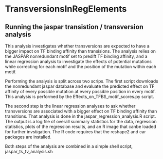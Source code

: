 # TransversionsInRegElements

## Running the jaspar transistion / transversion analysis

This analysis investigates whether transversions are expected to have a bigger impact on 
TF binding affinity than transisions. The analysis relies on the JASPAR nonredundant motif set
to predift TF binding affinity, and a linear regression analysis to investigate the effects
of potential mutations while correcting for each motif and the position of the mutation
within each motif.

Performing the analysis is split across two scrips. The first script downloads the nonredundant jaspar
database and evaluate the predicted effect on TF affinity of every possible mutation at every 
possible position in every motif. This analysis is performed by the Effects_on_TFBS_motif_scores.py
script. 

The second step is the linear regression analyses to ask whether transversions are associated with
a bigger effect on TF binding affinity than transitions. That analysis is done in the jaspar_regression_analysis.R
script. The output is a log file of overall summary statistics for the data, regression statistics, plots
of the regression results, and an R image that canbe loaded for further invstigation. The R code requires that 
the reshape2 and car packages are installed.

Both steps of the analysis are combined in a simple shell script, jaspar_ts_tv_analysis.sh
